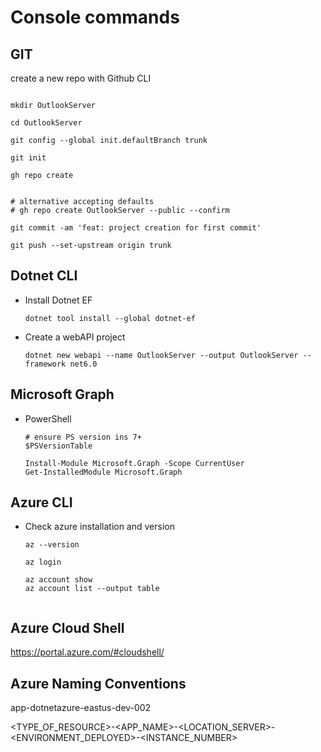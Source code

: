 # Console commands

## GIT

create a new repo with Github CLI

```ps2  

mkdir OutlookServer

cd OutlookServer

git config --global init.defaultBranch trunk

git init

gh repo create


# alternative accepting defaults
# gh repo create OutlookServer --public --confirm

git commit -am 'feat: project creation for first commit'

git push --set-upstream origin trunk

```

## Dotnet CLI

- Install Dotnet EF

    ```ps2
    dotnet tool install --global dotnet-ef
    ```

- Create a webAPI project
  
  ```ps2
  dotnet new webapi --name OutlookServer --output OutlookServer --framework net6.0
  ```

## Microsoft Graph

- PowerShell

    ```ps2
    # ensure PS version ins 7+ 
    $PSVersionTable

    Install-Module Microsoft.Graph -Scope CurrentUser
    Get-InstalledModule Microsoft.Graph
    ```

## Azure CLI

- Check azure installation and version
  
  ```ps2
  az --version
  ```
  
  ```ps2
  az login
  
  az account show
  az account list --output table
  

  ```

## Azure Cloud Shell

<https://portal.azure.com/#cloudshell/>

## Azure Naming Conventions

app-dotnetazure-eastus-dev-002

<TYPE_OF_RESOURCE>-<APP_NAME>-<LOCATION_SERVER>-<ENVIRONMENT_DEPLOYED>-<INSTANCE_NUMBER>
